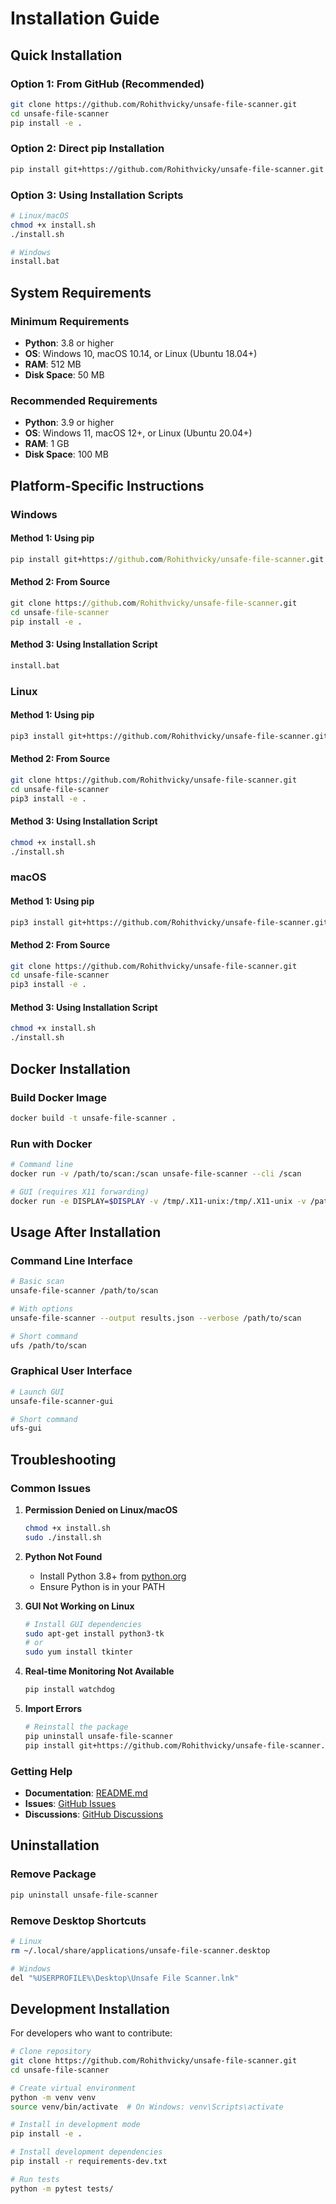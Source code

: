 # Installation Guide

## Quick Installation

### Option 1: From GitHub (Recommended)
```bash
git clone https://github.com/Rohithvicky/unsafe-file-scanner.git
cd unsafe-file-scanner
pip install -e .
```

### Option 2: Direct pip Installation
```bash
pip install git+https://github.com/Rohithvicky/unsafe-file-scanner.git
```

### Option 3: Using Installation Scripts
```bash
# Linux/macOS
chmod +x install.sh
./install.sh

# Windows
install.bat
```

## System Requirements

### Minimum Requirements
- **Python**: 3.8 or higher
- **OS**: Windows 10, macOS 10.14, or Linux (Ubuntu 18.04+)
- **RAM**: 512 MB
- **Disk Space**: 50 MB

### Recommended Requirements
- **Python**: 3.9 or higher
- **OS**: Windows 11, macOS 12+, or Linux (Ubuntu 20.04+)
- **RAM**: 1 GB
- **Disk Space**: 100 MB

## Platform-Specific Instructions

### Windows

#### Method 1: Using pip
```cmd
pip install git+https://github.com/Rohithvicky/unsafe-file-scanner.git
```

#### Method 2: From Source
```cmd
git clone https://github.com/Rohithvicky/unsafe-file-scanner.git
cd unsafe-file-scanner
pip install -e .
```

#### Method 3: Using Installation Script
```cmd
install.bat
```

### Linux

#### Method 1: Using pip
```bash
pip3 install git+https://github.com/Rohithvicky/unsafe-file-scanner.git
```

#### Method 2: From Source
```bash
git clone https://github.com/Rohithvicky/unsafe-file-scanner.git
cd unsafe-file-scanner
pip3 install -e .
```

#### Method 3: Using Installation Script
```bash
chmod +x install.sh
./install.sh
```

### macOS

#### Method 1: Using pip
```bash
pip3 install git+https://github.com/Rohithvicky/unsafe-file-scanner.git
```

#### Method 2: From Source
```bash
git clone https://github.com/Rohithvicky/unsafe-file-scanner.git
cd unsafe-file-scanner
pip3 install -e .
```

#### Method 3: Using Installation Script
```bash
chmod +x install.sh
./install.sh
```

## Docker Installation

### Build Docker Image
```bash
docker build -t unsafe-file-scanner .
```

### Run with Docker
```bash
# Command line
docker run -v /path/to/scan:/scan unsafe-file-scanner --cli /scan

# GUI (requires X11 forwarding)
docker run -e DISPLAY=$DISPLAY -v /tmp/.X11-unix:/tmp/.X11-unix -v /path/to/scan:/scan unsafe-file-scanner
```

## Usage After Installation

### Command Line Interface
```bash
# Basic scan
unsafe-file-scanner /path/to/scan

# With options
unsafe-file-scanner --output results.json --verbose /path/to/scan

# Short command
ufs /path/to/scan
```

### Graphical User Interface
```bash
# Launch GUI
unsafe-file-scanner-gui

# Short command
ufs-gui
```

## Troubleshooting

### Common Issues

1. **Permission Denied on Linux/macOS**
   ```bash
   chmod +x install.sh
   sudo ./install.sh
   ```

2. **Python Not Found**
   - Install Python 3.8+ from [python.org](https://python.org)
   - Ensure Python is in your PATH

3. **GUI Not Working on Linux**
   ```bash
   # Install GUI dependencies
   sudo apt-get install python3-tk
   # or
   sudo yum install tkinter
   ```

4. **Real-time Monitoring Not Available**
   ```bash
   pip install watchdog
   ```

5. **Import Errors**
   ```bash
   # Reinstall the package
   pip uninstall unsafe-file-scanner
   pip install git+https://github.com/Rohithvicky/unsafe-file-scanner.git
   ```

### Getting Help

- **Documentation**: [README.md](README.md)
- **Issues**: [GitHub Issues](https://github.com/Rohithvicky/unsafe-file-scanner/issues)
- **Discussions**: [GitHub Discussions](https://github.com/Rohithvicky/unsafe-file-scanner/discussions)

## Uninstallation

### Remove Package
```bash
pip uninstall unsafe-file-scanner
```

### Remove Desktop Shortcuts
```bash
# Linux
rm ~/.local/share/applications/unsafe-file-scanner.desktop

# Windows
del "%USERPROFILE%\Desktop\Unsafe File Scanner.lnk"
```

## Development Installation

For developers who want to contribute:

```bash
# Clone repository
git clone https://github.com/Rohithvicky/unsafe-file-scanner.git
cd unsafe-file-scanner

# Create virtual environment
python -m venv venv
source venv/bin/activate  # On Windows: venv\Scripts\activate

# Install in development mode
pip install -e .

# Install development dependencies
pip install -r requirements-dev.txt

# Run tests
python -m pytest tests/
```